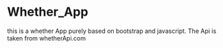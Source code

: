 # Whether_App

this is a whether App purely based on bootstrap and javascript.
The Api is taken from whetherApi.com
